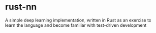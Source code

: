 # rust-nn
A simple deep learning implementation, written in Rust as an exercise to learn the language and become familiar with test-driven development
